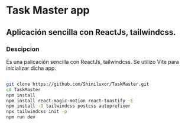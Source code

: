 # Task Master app

## Aplicación sencilla con ReactJs, tailwindcss. 

### Descipcion

Es una palicación sencilla con ReactJs, tailwindcss. Se utilizo Vite para inicializar dicha app.




 ```bash
 
 git clone https://github.com/Shiniluxor/TaskMaster.git
 cd TaskMaster
 npm install
 npm install react-magic-motion react-toastify -E
 npm install -D tailwindcss postcss autoprefixer
 npx tailwindcss init -p
 npm run dev

 ```
